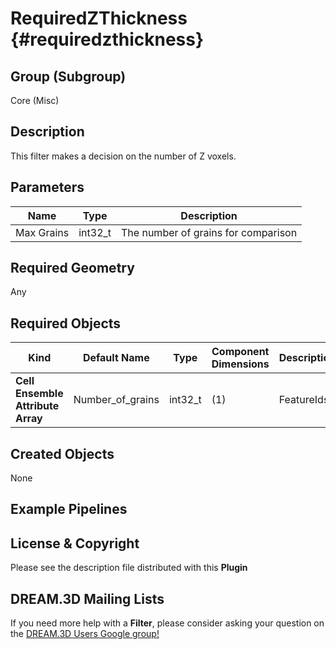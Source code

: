RequiredZThickness {#requiredzthickness}
=====

## Group (Subgroup) ##

Core (Misc)

## Description ##

This filter makes a decision on the number of Z voxels. 

## Parameters ##

| Name             | Type | Description |
|------------------|------| ------------|
| Max Grains | int32_t | The number of grains for comparison |
 
## Required Geometry ##

Any

## Required Objects ##

| Kind | Default Name | Type | Component Dimensions | Description |
|------|--------------|------|----------------------|-------------|
| **Cell Ensemble Attribute Array** | Number_of_grains | int32_t | (1) | FeatureIds |

## Created Objects ##

None

## Example Pipelines ##



## License & Copyright ##

Please see the description file distributed with this **Plugin**

## DREAM.3D Mailing Lists ##

If you need more help with a **Filter**, please consider asking your question on the [DREAM.3D Users Google group!](https://groups.google.com/forum/?hl=en#!forum/dream3d-users)







